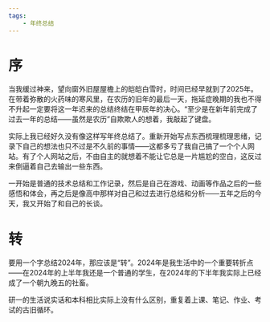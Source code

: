 ```yaml
---
tags:
    - 年终总结
---
```

# 序

当我缓过神来，望向窗外旧屋屋檐上的皑皑白雪时，时间已经早就到了2025年。在带着弥散的火药味的寒风里，在农历的旧年的最后一天，拖延症晚期的我也不得不升起一定要将这一年迟来的总结终结在甲辰年的决心。“至少是在新年前完成了过去一年的总结——虽然是农历”自欺欺人的想着，我敲起了键盘。

实际上我已经好久没有像这样写年终总结了。重新开始写点东西梳理梳理思绪，记录下自己的想法也只不过是不久前的事情——这都多亏了我自己搞了一个个人网站。有了个人网站之后，不由自主的就想着不能让它总是一片尴尬的空白，这反过来倒逼着自己去输出一些东西。

一开始是普通的技术总结和工作记录，然后是自己在游戏、动画等作品之后的一些感悟和体会，再之后是像高中那样对自己和过去进行总结和分析——五年之后的今天，我又开始了和自己的长谈。

# 转

要用一个字总结2024年，那应该是“转”。2024年是我生活中的一个重要转折点——在2024年的上半年我还是一个普通的学生，在2024年的下半年我实际上已经成了一个朝九晚五的社畜。

研一的生活说实话和本科相比实际上没有什么区别，重复着上课、笔记、作业、考试的古旧循环。 

# 

